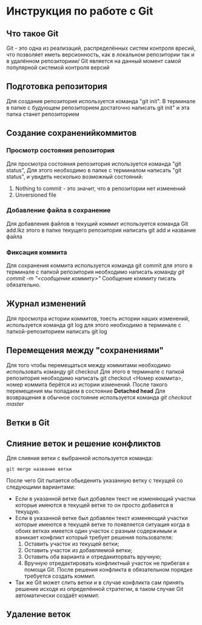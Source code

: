 
# Инструкция по работе с Git 


## Что такое Git

Git - это одна из реализаций, распределённых систем контроля вресий, что позволяет иметь версионность, как в локальном репозитории так и в удалённом репозиториии/ Git является на данный момент самой популярной системой контроля версий

## Подготовка репозитория

Для создания репозитория используется команда "git init". В терминале в папке с будующем репозиторием достаточно написать git init" и эта папка станет репозиторием


## Создание сохраненийкоммитов


### Просмотр состояния репозитория

Для просмотра состояния репозитория используется команда "git status", Для этого необходимо в папке с терминалом написать "git status", и увидеть несколько возможный состояний:
1. Nothing to commit - это значит, что в репозитории нет изменений
2. Unversioned file

### Добавление файла в сохранение

Для добавления файлов в текущий коммит используется команда Git add.lkz этого в папке текущего репозитория написать git add и название файла

### Фиксация коммита

Для сохранения коммита используется команда git commit для этого в терминале с папкой репозитория необходимо написать команду *git commit -m  "<сообщение коммиту>"* Сообщение коммиту писать обязательно.

## Журнал изменений

Для просмотра истории коммитов, тоесть истории наших изменений, используется команда git log для этого необходимо в терминале с папкой-репозиторием написать git log

## Перемещения между "сохранениями"

Для того чтобы перемещаться между коммитами необходимо использовать команду git checkout
Для этого в терминале с папкой репозитория необходимо написать git checkout <Номер коммита>, номер коммита берётся из истории изменений. После такого перемещения мы попадаем в состояние **Detached head** Для возвращения в обычное состояние используется команда *git checkout master*

## Ветки в Git

## Слияние веток и решение конфликтов

Для слияния ветки с выбранной используется команда:

    git merge название ветки
После чего Git пытается обьеденить указанную ветку с текущей со следующими вариантами:
* Если в указанной ветке был добавлен текст не изменяющий участки которые имеются в текущей ветке то он просто добавится в текущую.
* Если в указанной ветке был добавлен текст изменяющий участки которые имеются в текущей ветке то появляется ситуация когда в обоих ветках имеется один участок с разным содержимым и взникает конфликт который требует решения пользователя:
    1. Оставить участок из текущей ветки;
    2. Оставить участок из добавляемой ветки;
    3. Оставить оба варианта и отредакиторвать вручную;
    4. Вручную  отредактировать конфликтный участок не прибегая к помощи Git.
После решения конфликта в обязательном порядке требуется создать коммит.
* Так же Git может слить ветки и в случае конфликта сам принять решение исходя из определённой стратегии, в таком случае Git автоматически создаёт коммит.

## Удаление веток